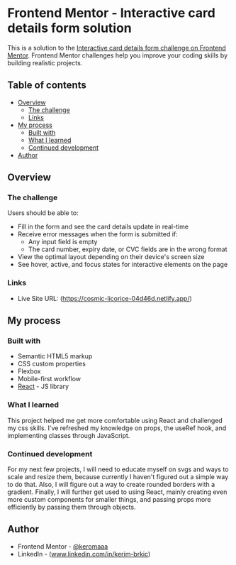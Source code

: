 # Frontend Mentor - Interactive card details form solution

This is a solution to the [Interactive card details form challenge on Frontend Mentor](https://www.frontendmentor.io/challenges/interactive-card-details-form-XpS8cKZDWw). Frontend Mentor challenges help you improve your coding skills by building realistic projects.

## Table of contents

- [Overview](#overview)
  - [The challenge](#the-challenge)
  - [Links](#links)
- [My process](#my-process)
  - [Built with](#built-with)
  - [What I learned](#what-i-learned)
  - [Continued development](#continued-development)
- [Author](#author)

## Overview

### The challenge

Users should be able to:

- Fill in the form and see the card details update in real-time
- Receive error messages when the form is submitted if:
  - Any input field is empty
  - The card number, expiry date, or CVC fields are in the wrong format
- View the optimal layout depending on their device's screen size
- See hover, active, and focus states for interactive elements on the page

### Links

- Live Site URL: (https://cosmic-licorice-04d46d.netlify.app/)

## My process

### Built with

- Semantic HTML5 markup
- CSS custom properties
- Flexbox
- Mobile-first workflow
- [React](https://reactjs.org/) - JS library

### What I learned

This project helped me get more comfortable using React and challenged my css skills. I've refreshed my knowledge on props, the useRef hook, and implementing classes through JavaScript.

### Continued development

For my next few projects, I will need to educate myself on svgs and ways to scale and resize them, because currently I haven't figured out a simple way to do that. Also, I will figure out a way to create rounded borders with a gradient. Finally, I will further get used to using React, mainly creating even more custom components for smaller things, and passing props more efficiently by passing them through objects.

## Author

- Frontend Mentor - [@keromaaa](https://www.frontendmentor.io/profile/keromaaa)
- LinkedIn - (www.linkedin.com/in/kerim-brkic)
